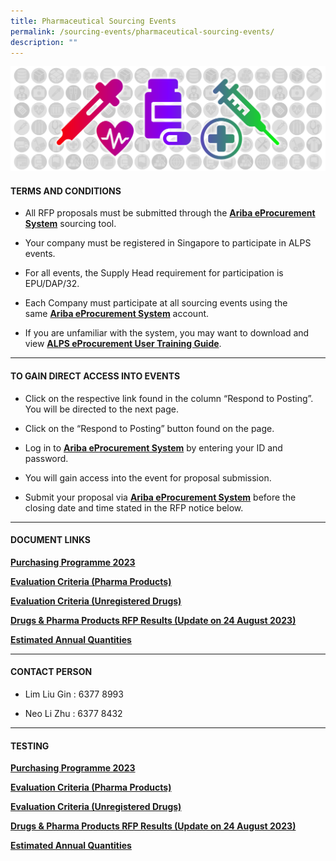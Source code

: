 ```yaml
---
title: Pharmaceutical Sourcing Events
permalink: /sourcing-events/pharmaceutical-sourcing-events/
description: ""
---
```

![](/images/alps_sourcing_events_pharmaceutical_1920x640_clear.png)

#### TERMS AND CONDITIONS

* All RFP proposals must be submitted through the [**Ariba eProcurement System**](https://www.ariba.com/) sourcing tool.

* Your company must be registered in Singapore to participate in ALPS events.

*  For all events, the Supply Head requirement for participation is EPU/DAP/32.

*  Each Company must participate at all sourcing events using the same [**Ariba eProcurement System**](https://www.ariba.com/) account.

* If you are unfamiliar with the system, you may want to download and view [**ALPS eProcurement User Training Guide**](/files/SOURCING%20EVENTS/alps_supplier_training_v_7_1.pdf).

____________________________________________________________

#### TO GAIN DIRECT ACCESS INTO EVENTS

* Click on the respective link found in the column “Respond to Posting”. You will be directed to the next page.

* Click on the “Respond to Posting” button found on the page.

* Log in to [**Ariba eProcurement System**](https://www.ariba.com/) by entering your ID and password.

* You will gain access into the event for proposal submission.
* Submit your proposal via [**Ariba eProcurement System**](https://www.ariba.com/) before the closing date and time stated in the RFP notice below.

____________________________________________________________

#### DOCUMENT LINKS

[**Purchasing Programme 2023**](/files/Pharma%20Sourcing%20Events/alps_purchasing_programme.pdf)

[**Evaluation Criteria (Pharma Products)**](/files/Pharma%20Sourcing%20Events/evaluation_criteria_for_pharma_products.pdf)

[**Evaluation Criteria (Unregistered Drugs)**](/files/Pharma%20Sourcing%20Events/evaluation_criteria_for_unregistered_drugs.pdf)

[**Drugs & Pharma Products RFP Results (Update on 24 August 2023)**](/files/Pharma%20Sourcing%20Events/rfp_results.pdf)

[**Estimated Annual Quantities**](/files/Pharma%20Sourcing%20Events/estimated_annual_quantities_of_pharma_products.pdf)

____________________________________________________________

#### CONTACT PERSON

* Lim Liu Gin : 6377 8993

* Neo Li Zhu : 6377 8432

____________________________________________________________

#### TESTING

[**Purchasing Programme 2023**](/files/pharma-sourcing-events/alps_purchasing_programme.pdf)

[**Evaluation Criteria (Pharma Products)**](/files/pharma-sourcing-events/evaluation_criteria_for_pharma_products.pdf)

[**Evaluation Criteria (Unregistered Drugs)**](/files/pharma-sourcing-events/evaluation_criteria_for_unregistered_drugs.pdf)

[**Drugs & Pharma Products RFP Results (Update on 24 August 2023)**](/files/pharma-sourcing-events/rfp_results.pdf)

[**Estimated Annual Quantities**](/files/pharma-sourcing-events/estimated_annual_quantities_of_pharma_products.pdf)